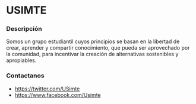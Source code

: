 

# USIMTE

### Descripción

Somos un grupo estudiantil cuyos principios se basan en la libertad de crear, aprender y compartir conocimiento, que pueda ser aprovechado por la comunidad, para incentivar la creación de alternativas sostenibles y apropiables.

### Contactanos

* https://twitter.com/USimte
* https://www.facebook.com/Usimte
